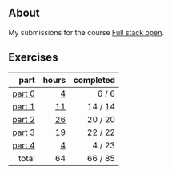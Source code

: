 ## About

My submissions for the course [Full stack open](https://fullstackopen.com/en/).

## Exercises

|                       part |                 hours | completed |
| -------------------------: | --------------------: | --------: |
| [part 0](exercises/part00) |  [4](hours.md#part-0) |    6 /  6 |
| [part 1](exercises/part01) | [11](hours.md#part-1) |   14 / 14 |
| [part 2](exercises/part02) | [26](hours.md#part-2) |   20 / 20 |
| [part 3](exercises/part03) | [19](hours.md#part-3) |   22 / 22 |
| [part 4](exercises/part04) |  [4](hours.md#part-4) |    4 / 23 |
|                      total |                    64 |   66 / 85 |
